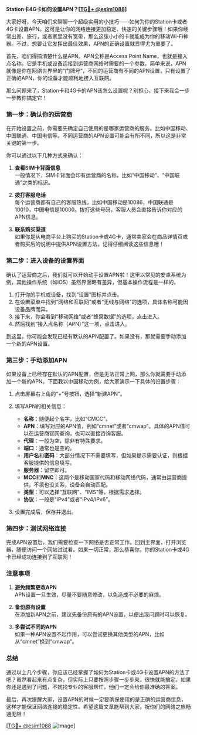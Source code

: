 **Station卡4G卡如何设置APN？[[TG💪+ @esim1088](https://t.me/s/esim1088)]**

大家好呀，今天咱们来聊聊一个超级实用的小技巧——如何为你的Station卡或者4G卡设置APN。这可是让你的网络连接更加稳定、快速的关键步骤哦！如果你经常出差、旅行，或者家里没有宽带，那么这张小小的卡就能成为你的移动Wi-Fi神器。不过，想要让它发挥出最佳效果，APN的正确设置就显得尤为重要了。

首先，咱们得搞清楚什么是APN。APN全称是Access Point Name，也就是接入点名称。它是手机或设备连接到运营商网络时需要的一个参数。简单来说，APN就像是你在网络世界里的“门牌号”，不同的运营商有不同的APN设置，只有设置了正确的APN，你的设备才能顺利地接入互联网。

那么问题来了，Station卡和4G卡的APN该怎么设置呢？别担心，接下来我会一步一步教你搞定它！

### 第一步：确认你的运营商

在开始设置之前，你需要先确定自己使用的是哪家运营商的服务。比如中国移动、中国联通、中国电信等。不同运营商的APN设置可能会有所不同，所以这是非常关键的第一步。

你可以通过以下几种方式来确认：

1. **查看SIM卡背面信息**  
   一般情况下，SIM卡背面会印有运营商的名称，比如“中国移动”、“中国联通”之类的标识。

2. **拨打客服电话**  
   每个运营商都有自己的客服热线，比如中国移动是10086，中国联通是10010，中国电信是10000。拨打这些号码，客服人员会直接告诉你对应的APN信息。

3. **联系购买渠道**  
   如果你是从电商平台上购买的Station卡或4G卡，通常卖家会在商品详情页或者购买后的说明中提供APN设置方法。记得仔细阅读这些信息哦！

### 第二步：进入设备的设置界面

确认了运营商之后，我们就可以开始动手设置APN啦！这里以常见的安卓系统为例，其他操作系统（如iOS）虽然界面略有差异，但基本操作流程是一样的。

1. 打开你的手机或设备，找到“设置”图标并点击。
2. 在设置菜单中找到“网络和互联网”或者“无线与网络”的选项，具体名称可能因设备品牌而异。
3. 接下来，你会看到“移动网络”或者“蜂窝数据”的选项，点击进入。
4. 然后找到“接入点名称（APN）”这一项，点击进入。

到这里，你可能会发现已经有默认的APN配置了。如果没有，那就需要手动添加一个新的APN设置。

### 第三步：手动添加APN

如果设备上已经存在默认的APN配置，但是无法正常上网，那么你就需要手动添加一个新的APN。下面我以中国移动为例，给大家演示一下具体的设置步骤：

1. 点击屏幕右上角的“+”号按钮，选择“新建APN”。
2. 填写APN的相关信息：
   - **名称**：随便起个名字，比如“CMCC”。
   - **APN**：填写对应的APN值，例如“cmnet”或者“cmwap”。具体的APN值可以在运营商官网查询，也可以直接咨询客服。
   - **代理**：一般为空，除非有特殊要求。
   - **端口**：通常也是空的。
   - **用户名**和**密码**：大部分情况下不需要填写，但如果提示需要认证，则根据客服提供的信息填写。
   - **服务器**：留空即可。
   - **MCC**和**MNC**：这两个是移动国家代码和移动网络代码，通常由运营商提供，不填也没关系，设备会自动匹配。
   - **类型**：可以选择“互联网”、“IMS”等，根据需求选择。
   - **协议**：一般是“IPv4”或者“IPv4/IPv6”。

3. 设置完成后，保存并退出。

### 第四步：测试网络连接

完成APN设置后，我们需要检查一下网络是否正常工作。回到主界面，打开浏览器，随便访问一个网站试试看。如果一切正常，那么恭喜你，你的Station卡或4G卡已经成功连接到了互联网！

### 注意事项

1. **避免频繁更改APN**  
   APN设置一旦生效，尽量不要随意修改，以免造成不必要的麻烦。

2. **备份原有设置**  
   在添加新APN之前，建议先备份原有的APN设置，以便出现问题时可以恢复。

3. **多尝试不同的APN**  
   如果一种APN设置不起作用，可以尝试更换其他类型的APN，比如从“cmnet”换到“cmwap”。

### 总结

通过以上几个步骤，你应该已经掌握了如何为Station卡或4G卡设置APN的方法了吧？虽然看起来有点复杂，但实际上只要按照步骤一步步来，很快就能搞定。如果你还是遇到了问题，不妨找专业的客服帮忙，他们一定会给你最准确的答案。

最后，再次提醒大家，设置APN的时候一定要确保使用的是正确的运营商信息，这样才能保证网络连接的稳定性。希望这篇文章能帮到大家，祝你们的网络之旅畅通无阻！

[[TG💪+ @esim1088](https://t.me/s/esim1088) ![Image](https://i.postimg.cc/4NQfJmqS/Snipaste-2025-05-13-00-14-12.png)]